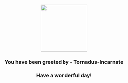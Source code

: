 <p align="center">
    <img src="https://raw.githubusercontent.com/PokeAPI/sprites/master/sprites/pokemon/641.png" width="150" height="150">
</p>
<h3 align="center">You have been greeted by - <b>Tornadus-Incarnate</b></h3>
<h3 align="center">Have a wonderful day!</h3>
